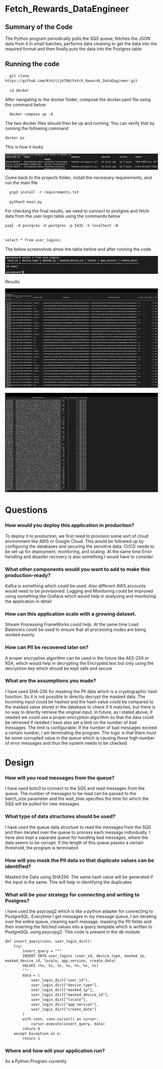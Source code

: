# Fetch_Rewards_DataEngineer
## Summary of the Code
The Python program periodically polls the SQS queue, fetches the JSON data from it in small batches, performs data cleaning to get the data into the required format and then finally puts the data into the Postgres table

## Running the code
```
  git clone https://github.com/Kshitij6798/Fetch_Rewards_DataEngineer.git

  cd docker
```
  After navigating to the docker folder, compose the docker.yaml file using the command below
  
```
  docker compose up -d
```

The two docker files should then be up and running. You can verify that by running the following command
```
docker ps
```

This is how it looks

![Alt Text](docker_ps.png)

Come back to the projects folder, install the necessary requirements, and run the main file
```
  pip3 install -r requirements.txt

  python3 main.py

```

For checking the final results, we need to connect to postgres and fetch data from the user login table using the commands below
```
psql -d postgres -U postgres -p 5432 -h localhost -W


select * from user_logins;
```

The below screenshots show the table before and after running the code

![Alt Text](before.png)

Results

![Alt Text](result_1.png)

![Alt Text](result_2.png)







# Questions
### How would you deploy this application in production?
To deploy it to production, we first need to provision some sort of cloud environment like AWS or Google Cloud. This would be followed up by configuring the databases and securing the sensitive data. CI/CD needs to be set up for deployment, monitoring, and scaling. At the same time Error handling and disaster recovery is also something I would have to consider

### What other components would you want to add to make this production-ready?
Kafka is something which could be used. Also different AWS accounts would need to be provisioned. Logging and Monitoring could be improved using something like Grafana which would help in analyzing and monitoring the application in detail

### How can this application scale with a growing dataset.
Stream Processing FrameWorks could help. At the same time Load Balancers could be used to ensure that all processing nodes are being worked evenly

### How can PII be recovered later on?
A proper encryption algorithm can be used in the future like AES-256 or RSA, which would help in decrypting the Encrypted text but only using the decryption key which should be kept safe and secure

### What are the assumptions you made?
I have used SHA-256 for masking the PII data which is a cryptographic hash function. So it is not possible to directly decrypt the masked data. The Incoming input could be hashed and the hash value could be compared to the masked value stored in the database to check if it matches, but there is no way to directly retrieve the original input. In future, as I stated above, if needed we could use a proper encryption algorithm so that the data could be retrieved if needed
I have also set a limit on the number of bad messages. The limit is configurable. If the number of bad messages exceed a certain number, I am terminating the program. The logic is that there must be some corrupted value in the queue which is causing these high number of error messages and thus the system needs to be checked


# Design
### How will you read messages from the queue?
I have used boto3 to connect to the SQS and read messages from the queue. The number of messages to be read can be passed to the batch_size parameter and the wait_time specifies the time for which the SQS will be polled for new messages

### What type of data structures should be used?
I have used the queue data structure to read the messages from the SQS and then iterated over the queue to process each message individually. I have also kept a separate queue for handling bad messages, where the data seems to be corrupt. If the length of this queue passes a certain threshold, the program is terminated

### How will you mask the PII data so that duplicate values can be identified?
Masked the Data using SHA256. The same hash value will be generated if the input is the same. This will help in identifying the duplicates

### What will be your strategy for connecting and writing to Postgres?
I have used the psycopg2 which is like a python adapter for connecting to PostgreSQL. Everytime I get messages in my message queue, I am iterating over the entire queue, cleaning each message, masking the PII fields and then inserting the fetched values into a query template which is written to PostgreSQL using psycopg2. This code is present in the db module

```
def insert_query(conn, user_login_dict):
    try:
        insert_query = """
        INSERT INTO user_logins (user_id, device_type, masked_ip, masked_device_id, locale, app_version, create_date)
        VALUES (%s, %s, %s, %s, %s, %s, %s)
        """
        data = (
            user_login_dict["user_id"],
            user_login_dict["device_type"],
            user_login_dict["masked_ip"],
            user_login_dict["masked_device_id"],
            user_login_dict["locale"],
            user_login_dict["app_version"],
            user_login_dict["create_date"]
        )
        with conn, conn.cursor() as cursor:
            cursor.execute(insert_query, data)
        return 0
    except Exception as e:
        return 1
```

### Where and how will your application run?
As a Python Program currently
